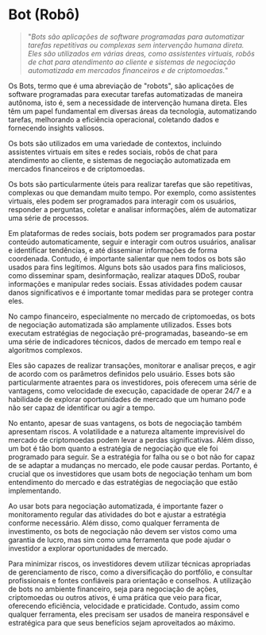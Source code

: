 # Bot (Robô)

>"*Bots são aplicações de software programadas para automatizar tarefas repetitivas ou complexas sem intervenção humana direta. Eles são utilizados em várias áreas, como assistentes virtuais, robôs de chat para atendimento ao cliente e sistemas de negociação automatizada em mercados financeiros e de criptomoedas.*"

Os Bots, termo que é uma abreviação de "robots", são aplicações de software programadas para executar tarefas automatizadas de maneira autônoma, isto é, sem a necessidade de intervenção humana direta. Eles têm um papel fundamental em diversas áreas da tecnologia, automatizando tarefas, melhorando a eficiência operacional, coletando dados e fornecendo insights valiosos. 

Os bots são utilizados em uma variedade de contextos, incluindo assistentes virtuais em sites e redes sociais, robôs de chat para atendimento ao cliente, e sistemas de negociação automatizada em mercados financeiros e de criptomoedas.

Os bots são particularmente úteis para realizar tarefas que são repetitivas, complexas ou que demandam muito tempo. Por exemplo, como assistentes virtuais, eles podem ser programados para interagir com os usuários, responder a perguntas, coletar e analisar informações, além de automatizar uma série de processos. 

Em plataformas de redes sociais, bots podem ser programados para postar conteúdo automaticamente, seguir e interagir com outros usuários, analisar e identificar tendências, e até disseminar informações de forma coordenada. Contudo, é importante salientar que nem todos os bots são usados para fins legítimos. Alguns bots são usados para fins maliciosos, como disseminar spam, desinformação, realizar ataques DDoS, roubar informações e manipular redes sociais. Essas atividades podem causar danos significativos e é importante tomar medidas para se proteger contra eles.

No campo financeiro, especialmente no mercado de criptomoedas, os bots de negociação automatizada são amplamente utilizados. Esses bots executam estratégias de negociação pré-programadas, baseando-se em uma série de indicadores técnicos, dados de mercado em tempo real e algoritmos complexos. 

Eles são capazes de realizar transações, monitorar e analisar preços, e agir de acordo com os parâmetros definidos pelo usuário. Esses bots são particularmente atraentes para os investidores, pois oferecem uma série de vantagens, como velocidade de execução, capacidade de operar 24/7 e a habilidade de explorar oportunidades de mercado que um humano pode não ser capaz de identificar ou agir a tempo.

No entanto, apesar de suas vantagens, os bots de negociação também apresentam riscos. A volatilidade e a natureza altamente imprevisível do mercado de criptomoedas podem levar a perdas significativas. Além disso, um bot é tão bom quanto a estratégia de negociação que ele foi programado para seguir. Se a estratégia for falha ou se o bot não for capaz de se adaptar a mudanças no mercado, ele pode causar perdas. Portanto, é crucial que os investidores que usam bots de negociação tenham um bom entendimento do mercado e das estratégias de negociação que estão implementando.

Ao usar bots para negociação automatizada, é importante fazer o monitoramento regular das atividades do bot e ajustar a estratégia conforme necessário. Além disso, como qualquer ferramenta de investimento, os bots de negociação não devem ser vistos como uma garantia de lucro, mas sim como uma ferramenta que pode ajudar o investidor a explorar oportunidades de mercado. 

Para minimizar riscos, os investidores devem utilizar técnicas apropriadas de gerenciamento de risco, como a diversificação do portfólio, e consultar profissionais e fontes confiáveis para orientação e conselhos. A utilização de bots no ambiente financeiro, seja para negociação de ações, criptomoedas ou outros ativos, é uma prática que veio para ficar, oferecendo eficiência, velocidade e praticidade. Contudo, assim como qualquer ferramenta, eles precisam ser usados de maneira responsável e estratégica para que seus benefícios sejam aproveitados ao máximo.